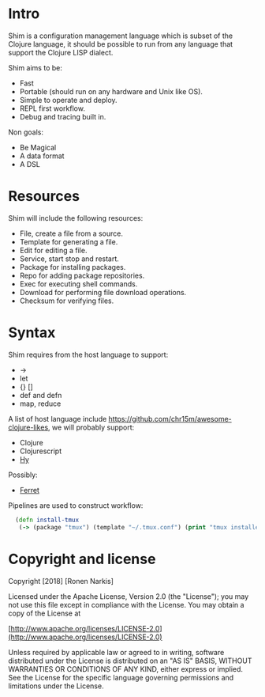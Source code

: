 # Intro

Shim is a configuration management language which is subset of the Clojure language, it should be possible to run from any language that support the Clojure LISP dialect.

Shim aims to be:

* Fast
* Portable (should run on any hardware and Unix like OS).
* Simple to operate and deploy.
* REPL first workflow.
* Debug and tracing built in.

Non goals:

* Be Magical
* A data format
* A DSL

# Resources

Shim will include the following resources:

* File, create a file from a source.
* Template for generating a file.
* Edit for editing a file.
* Service, start stop and restart.
* Package for installing packages.
* Repo for adding package repositories.
* Exec for executing shell commands.
* Download for performing file download operations.
* Checksum for verifying files.

# Syntax

Shim requires from the host language to support:

* ->
* let
* {} []
* def and defn
* map, reduce

A list of host language include https://github.com/chr15m/awesome-clojure-likes, we will probably support:

* Clojure
* Clojurescript
* [Hy](http://docs.hylang.org/en/stable/)

Possibly:

* [Ferret](https://github.com/nakkaya/ferret)


Pipelines are used to construct workflow:

```clojure
  (defn install-tmux
   (-> (package "tmux") (template "~/.tmux.conf") (print "tmux installed"))

```

# Copyright and license

Copyright [2018] [Ronen Narkis]

Licensed under the Apache License, Version 2.0 (the "License");
you may not use this file except in compliance with the License.
You may obtain a copy of the License at

  [http://www.apache.org/licenses/LICENSE-2.0](http://www.apache.org/licenses/LICENSE-2.0)

Unless required by applicable law or agreed to in writing, software
distributed under the License is distributed on an "AS IS" BASIS,
WITHOUT WARRANTIES OR CONDITIONS OF ANY KIND, either express or implied.
See the License for the specific language governing permissions and
limitations under the License.
